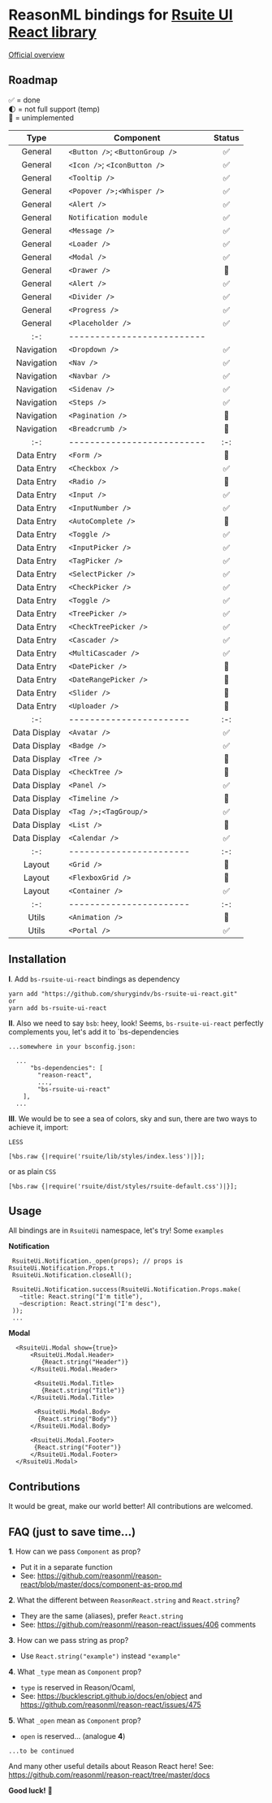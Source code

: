 # ReasonML bindings for  [Rsuite UI React library](https://rsuitejs.com)

 [Official overview](https://rsuitejs.com/en/components/overview)

## Roadmap

✅ = done<br>
🌓 = not full support (temp) <br>
🛑 = unimplemented<br>


|   Type         | Component                           | Status  | 
|   :-:          | ------------------------------------|   :-:  |
|  General       | `<Button />`; `<ButtonGroup />`     |   ✅   |
|  General       | `<Icon />`; `<IconButton />`        |   ✅   |
|  General       | `<Tooltip />`                       |   ✅   |
|  General       | `<Popover />;<Whisper />`           |   ✅   |
|  General       | `<Alert />`                         |   ✅   |
|  General       | `Notification module`               |   ✅   |
|  General       | `<Message />`                       |   ✅   |
|  General       | `<Loader />`                        |   ✅   |
|  General       | `<Modal />`                         |   ✅   |
|  General       | `<Drawer />`                        |   🛑   |
|  General       | `<Alert />`                         |   ✅   |
|  General       | `<Divider />`                       |   ✅   |
|  General       | `<Progress />`                      |   ✅   |
|  General       | `<Placeholder />`                   |   ✅   |
|   :-:          | --------------------------|        |
|  Navigation    | `<Dropdown />`            |   ✅   |
|  Navigation    | `<Nav />`                 |   ✅   |
|  Navigation    | `<Navbar />`              |   ✅   |
|  Navigation    | `<Sidenav />`             |   ✅   |
|  Navigation    | `<Steps />`               |   ✅   |
|  Navigation    | `<Pagination />`          |   🛑   |
|  Navigation    | `<Breadcrumb />`          |   🛑   |
|   :-:          | --------------------------|   :-:  |
|  Data Entry    | `<Form />`                |   🛑   |
|  Data Entry    | `<Checkbox />`            |   ✅   |
|  Data Entry    | `<Radio />`               |   🛑   |
|  Data Entry    | `<Input />`               |   ✅   |
|  Data Entry    | `<InputNumber />`         |   ✅   |
|  Data Entry    | `<AutoComplete />`        |   🛑   |
|  Data Entry    | `<Toggle />`              |   ✅   |
|  Data Entry    | `<InputPicker />`         |   ✅   |
|  Data Entry    | `<TagPicker />`           |   ✅   |
|  Data Entry    | `<SelectPicker />`        |   ✅   |
|  Data Entry    | `<CheckPicker />`         |   ✅   |
|  Data Entry    | `<Toggle />`              |   ✅   |
|  Data Entry    | `<TreePicker />`          |   ✅   |
|  Data Entry    | `<CheckTreePicker />`     |   ✅   |
|  Data Entry    | `<Cascader />`            |   ✅   |
|  Data Entry    | `<MultiCascader />`       |   ✅   |
|  Data Entry    | `<DatePicker />`          |   🛑   |
|  Data Entry    | `<DateRangePicker />`     |   🛑   |
|  Data Entry    | `<Slider />`              |   🛑   |
|  Data Entry    | `<Uploader />`            |   🛑   |
|     :-:        | -----------------------|   :-:   |
|  Data Display  | `<Avatar />`           |   ✅   |
|  Data Display  | `<Badge />`            |   ✅   |
|  Data Display  | `<Tree />`             |   🛑   |
|  Data Display  | `<CheckTree />`        |   🛑   |
|  Data Display  | `<Panel />`            |   ✅   |
|  Data Display  | `<Timeline />`         |   🛑   |
|  Data Display  | `<Tag />;<TagGroup/>`  |   ✅   |
|  Data Display  | `<List />`             |   🛑   |
|  Data Display  | `<Calendar />`         |   ✅   |
|   :-:          | -----------------------|   :-:   |
|  Layout        | `<Grid />`             |   🛑   |
|  Layout        | `<FlexboxGrid />`      |   🛑   |
|  Layout        | `<Container />`        |   ✅   |
|   :-:          | -----------------------|   :-:   |
|  Utils         | `<Animation />`        |   🛑   |
|  Utils         | `<Portal />`           |   ✅   |

## Installation

**I**. Add `bs-rsuite-ui-react` bindings as dependency 

```
yarn add "https://github.com/shurygindv/bs-rsuite-ui-react.git"
or
yarn add bs-rsuite-ui-react
```

**II**. Also we need to say `bsb`: heey, look! Seems, `bs-rsuite-ui-react` perfectly complements you, let's add it to `bs-dependencies

`...somewhere in your bsconfig.json: `
```reason
  ... 
      "bs-dependencies": [
        "reason-react",
        ...,
        "bs-rsuite-ui-react"
    ],
  ...
```


**III**. We would be to see a sea of colors, sky and sun, there are two ways to achieve it, import:

`LESS`

```reason
[%bs.raw {|require('rsuite/lib/styles/index.less')|}];
```

or as plain `CSS`

```reason
[%bs.raw {|require('rsuite/dist/styles/rsuite-default.css')|}];
```

## Usage

All bindings are in `RsuiteUi` namespace, let's try! Some `examples`

**Notification**

```reason 
 RsuiteUi.Notification._open(props); // props is RsuiteUi.Notification.Props.t
 RsuiteUi.Notification.closeAll();
 
 RsuiteUi.Notification.success(RsuiteUi.Notification.Props.make(
   ~title: React.string("I'm title"),
   ~description: React.string("I'm desc"),
 ));
 ...
```

**Modal**

```reason 
  <RsuiteUi.Modal show={true}>
      <RsuiteUi.Modal.Header>
         {React.string("Header")}
      </RsuiteUi.Modal.Header>
      
       <RsuiteUi.Modal.Title>
         {React.string("Title")}
      </RsuiteUi.Modal.Title>
      
       <RsuiteUi.Modal.Body>
        {React.string("Body")}
      </RsuiteUi.Modal.Body>
      
      <RsuiteUi.Modal.Footer>
       {React.string("Footer")}
      </RsuiteUi.Modal.Footer>
  </RsuiteUi.Modal>
```

## Contributions

It would be great, make our world better!
All contributions are welcomed.

## FAQ (just to save time...)

**1**. How can we pass `Component` as prop?
 - Put it in a separate function
 - See: https://github.com/reasonml/reason-react/blob/master/docs/component-as-prop.md

**2**. What the different between `ReasonReact.string` and `React.string`?
- They are the same (aliases), prefer `React.string`
- See: https://github.com/reasonml/reason-react/issues/406 comments

**3**. How can we pass string as prop?

- Use `React.string("example")` instead `"example"`

**4**. What `_type` mean as `Component` prop?

- `type` is reserved in Reason/Ocaml,
- See: https://bucklescript.github.io/docs/en/object
and https://github.com/reasonml/reason-react/issues/475

**5**. What `_open` mean as `Component` prop?

- `open` is reserved... (analogue **4**)

`...to be continued`

And many other useful details about Reason React here!
  See: https://github.com/reasonml/reason-react/tree/master/docs
  
  
**Good luck!** 🙂 
